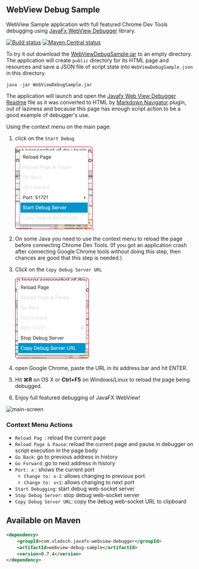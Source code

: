## WebView Debug Sample

WebView Sample application with full featured Chrome Dev Tools debugging using
[JavaFx WebView Debugger] library.

[![Build status](https://travis-ci.org/vsch/WebViewDebugSample.svg?branch=master)](https://travis-ci.org/vsch/WebViewDebugSample)
[![Maven Central status](https://img.shields.io/maven-central/v/com.vladsch.javafx-webview-debugger/webview-debug-sample.svg)](https://search.maven.org/search?q=g:com.vladsch.javafx-webview-debugger)<!-- @IGNORE PREVIOUS: link -->

To try it out download the [WebViewDebugSample.jar] to an empty directory. The application will
create `public` directory for its HTML page and resources and save a JSON file of script state
into `WebViewDebugSample.json` in this directory.

```shell
java -jar WebViewDebugSample.jar
```

The application will launch and open the [Javafx Web View Debugger Readme] file as it was
converted to HTML by [Markdown Navigator] plugin, out of laziness and because this page has
enough script action to be a good example of debugger's use.

Using the context menu on the main page:

1. click on the `Start Debug`

   ![Context Menu Start](assets/images/context-menu-start.png),

2. On some Java you need to use the context menu to reload the page before connecting Chrome Dev
   Tools. (If you got an application crash after connecting Google Chrome tools without doing
   this step, then chances are good that this step is needed.)

3. Click on the `Copy Debug Server URL`

   ![context-menu-copy](assets/images/context-menu-copy.png)

4. open Google Chrome, paste the URL in its address bar and hit ENTER.

5. Hit **⌘R** on OS X or **Ctrl+F5** on Windows/Linux to reload the page being debugged.

6. Enjoy full featured debugging of JavaFX WebView!

![main-screen](https://raw.githubusercontent.com/vsch/WebViewDebugSample/master/assets/images/main-screen.png)

### Context Menu Actions

* `Reload Pag `: reload the current page
* `Reload Page & Pause`: reload the current page and pause in debugger on script execution in the page body
* `Go Back`: go to previous address in history
* `Go Forward`: go to next address in history
* `Port: x` :  shows the current port
  * `Change to: x-1`: allows changing to previous port
  * `Change to: x+1`: allows changing to next port
* `Start Debugging`: start debug web-socket server
* `Stop Debug Server`: stop debug web-socket server
* `Copy Debug Server URL`: copy the debug web-socket URL to clipboard

## Available on Maven

```xml
<dependency>
    <groupId>com.vladsch.javafx-webview-debugger</groupId>
    <artifactId>webview-debug-sample</artifactId>
    <version>0.7.4</version>
</dependency>
```

[Javafx Web View Debugger Readme]: https://github.com/vsch/Javafx-WebView-Debugger/blob/master/README.md
[Web View Debug Sample]: https://github.com/vsch/WebViewDebugSample
[JavaFx WebView Debugger]: https://github.com/vsch/Javafx-WebView-Debugger
[Markdown Navigator]: http://vladsch.com/product/markdown-navigator
[WebViewDebugSample.jar]: https://github.com/vsch/WebViewDebugSample/raw/master/WebViewDebugSample.jar

